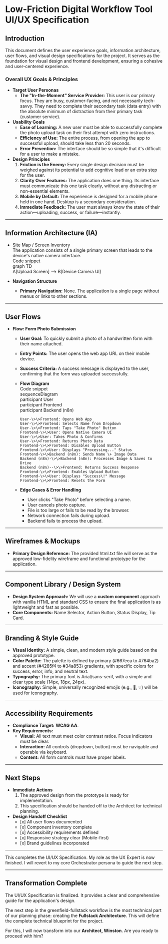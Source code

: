 # **Low-Friction Digital Workflow Tool UI/UX Specification**

## **Introduction**

This document defines the user experience goals, information architecture, user flows, and visual design specifications for the project. It serves as the foundation for visual design and frontend development, ensuring a cohesive and user-centered experience.

### **Overall UX Goals & Principles**

* **Target User Personas**  
  * **The "In-the-Moment" Service Provider:** This user is our primary focus. They are busy, customer-facing, and not necessarily tech-savvy. They need to complete their secondary task (data entry) with the absolute minimum of distraction from their primary task (customer service).  
* **Usability Goals**  
  * **Ease of Learning:** A new user must be able to successfully complete the photo upload task on their first attempt with zero instructions.  
  * **Efficiency of Use:** The entire process, from opening the app to successful upload, should take less than 20 seconds.  
  * **Error Prevention:** The interface should be so simple that it's difficult for a user to make a mistake.  
* **Design Principles**  
  1. **Friction is the Enemy:** Every single design decision must be weighed against its potential to add cognitive load or an extra step for the user.  
  2. **Clarity Over Features:** The application does one thing. Its interface must communicate this one task clearly, without any distracting or non-essential elements.  
  3. **Mobile by Default:** The experience is designed for a mobile phone held in one hand. Desktop is a secondary consideration.  
  4. **Immediate Feedback:** The user must always know the state of their action—uploading, success, or failure—instantly.

---

## **Information Architecture (IA)**

* Site Map / Screen Inventory  
  The application consists of a single primary screen that leads to the device's native camera interface.  
  Code snippet  
  graph TD  
      A\[Upload Screen\] \--\> B\[Device Camera UI\]

* **Navigation Structure**  
  * **Primary Navigation:** None. The application is a single page without menus or links to other sections.

---

## **User Flows**

* **Flow: Form Photo Submission**  
  * **User Goal:** To quickly submit a photo of a handwritten form with their name attached.  
  * **Entry Points:** The user opens the web app URL on their mobile device.  
  * **Success Criteria:** A success message is displayed to the user, confirming that the form was uploaded successfully.  
  * **Flow Diagram**  
    Code snippet  
    sequenceDiagram  
        participant User  
        participant Frontend  
        participant Backend (n8n)

        User-\>\>Frontend: Opens Web App  
        User-\>\>Frontend: Selects Name from Dropdown  
        User-\>\>Frontend: Taps "Take Photo" Button  
        Frontend-\>\>User: Opens Native Camera UI  
        User-\>\>User: Takes Photo & Confirms  
        User-\>\>Frontend: Returns Photo Data  
        Frontend-\>\>Frontend: Disables Upload Button  
        Frontend-\>\>User: Displays "Processing..." Status  
        Frontend-\>\>Backend (n8n): Sends Name \+ Image Data  
        Backend (n8n)-\>\>Backend (n8n): Processes Image & Saves to Drive  
        Backend (n8n)--\>\>Frontend: Returns Success Response  
        Frontend-\>\>Frontend: Enables Upload Button  
        Frontend-\>\>User: Displays "Success\!" Message  
        Frontend-\>\>Frontend: Resets the Form

  * **Edge Cases & Error Handling**  
    * User clicks "Take Photo" before selecting a name.  
    * User cancels photo capture.  
    * File is too large or fails to be read by the browser.  
    * Network connection fails during upload.  
    * Backend fails to process the upload.

---

## **Wireframes & Mockups**

* **Primary Design Reference:** The provided html.txt file will serve as the approved low-fidelity wireframe and functional prototype for the application.

---

## **Component Library / Design System**

* **Design System Approach:** We will use a **custom component** approach with vanilla HTML and standard CSS to ensure the final application is as lightweight and fast as possible.  
* **Core Components:** Name Selector, Action Button, Status Display, Tip Card.

---

## **Branding & Style Guide**

* **Visual Identity:** A simple, clean, and modern style guide based on the approved prototype.  
* **Color Palette:** The palette is defined by primary (\#667eea to \#764ba2) and accent (\#4285f4 to \#34a853) gradients, with specific colors for success, error, info, and neutral text.  
* **Typography:** The primary font is Arial/sans-serif, with a simple and clear type scale (14px, 18px, 24px).  
* **Iconography:** Simple, universally recognized emojis (e.g., 📸, 💡) will be used for iconography.

---

## **Accessibility Requirements**

* **Compliance Target:** **WCAG AA**.  
* **Key Requirements:**  
  * **Visual:** All text must meet color contrast ratios. Focus indicators must be clear.  
  * **Interaction:** All controls (dropdown, button) must be navigable and operable via keyboard.  
  * **Content:** All form controls must have proper labels.

---

## **Next Steps**

* **Immediate Actions**  
  1. The approved design from the prototype is ready for implementation.  
  2. This specification should be handed off to the Architect for technical planning.  
* **Design Handoff Checklist**  
  * \[x\] All user flows documented  
  * \[x\] Component inventory complete  
  * \[x\] Accessibility requirements defined  
  * \[x\] Responsive strategy clear (Mobile-first)  
  * \[x\] Brand guidelines incorporated

---

This completes the UI/UX Specification. My role as the UX Expert is now finished. I will revert to my core Orchestrator persona to guide the next step.

---

## **Transformation Complete**

The UI/UX Specification is finalized. It provides a clear and comprehensive guide for the application's design.

The next step in the greenfield-fullstack workflow is the most technical part of our planning phase: creating the **Fullstack Architecture**. This will define the complete technical blueprint for the project.

For this, I will now transform into our **Architect, Winston**. Are you ready to proceed with him?
